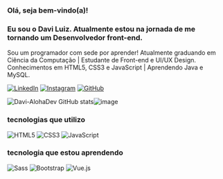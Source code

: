 ### Olá, seja bem-vindo(a)! 
### Eu sou o Davi Luiz. Atualmente estou na jornada de me tornando um Desenvolvedor front-end.

Sou um programador com sede por aprender! Atualmente graduando em Ciência da Computação | Estudante de Front-end e UI/UX Design. Conhecimentos em HTML5, CSS3 e JavaScript | Aprendendo Java e MySQL.

[![LinkedIn](https://img.shields.io/badge/LinkedIn-0077B5?style=for-the-badge&logo=linkedin&logoColor=white)](https://www.linkedin.com/in/davi-luiz-souza-ajala-611314193/) [![Instagram](https://img.shields.io/badge/Instagram-E4405F?style=for-the-badge&logo=instagram&logoColor=white)](https://www.instagram.com/aloha_developer/) [![GitHub](https://img.shields.io/badge/GitHub-100000?style=for-the-badge&logo=github&logoColor=white)](https://github.com/Davi-AlohaDev)

![Davi-AlohaDev GitHub stats](https://github-readme-stats.vercel.app/api?username=Davi-AlohaDev&show_icons=true&theme=radical)![image](https://github.com/Davi-AlohaDev/Davi-AlohaDev/assets/127554027/cf6a89eb-a8c8-404b-904e-cfd9c5756d6b)

### tecnologias que utilizo 

![HTML5](https://img.shields.io/badge/HTML5-E34F26?style=for-the-badge&logo=html5&logoColor=white)
![CSS3](https://img.shields.io/badge/CSS3-1572B6?style=for-the-badge&logo=css3&logoColor=white)
![JavaScript](https://img.shields.io/badge/JavaScript-F7DF1E?style=for-the-badge&logo=javascript&logoColor=black)

### tecnologia que estou aprendendo

![Sass](https://img.shields.io/badge/Sass-CC6699?style=for-the-badge&logo=sass&logoColor=white)
![Bootstrap](https://img.shields.io/badge/Bootstrap-563D7C?style=for-the-badge&logo=bootstrap&logoColor=white)
![Vue.js](https://img.shields.io/badge/Vue.js-35495E?style=for-the-badge&logo=vue.js&logoColor=4FC08D)
